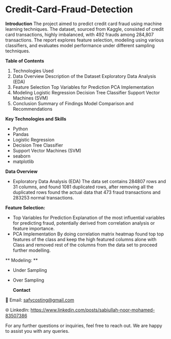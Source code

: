 # Credit-Card-Fraud-Detection

**Introduction**
The project aimed to predict credit card fraud using machine learning techniques. The dataset, sourced from Kaggle, consisted of credit card transactions, highly imbalanced, with 492 frauds among 284,807 transactions. The report explores feature selection, modeling using various classifiers, and evaluates model performance under different sampling techniques.

**Table of Contents**

1.	Technologies Used
2.	Data Overview
Description of the Dataset
Exploratory Data Analysis (EDA)
3.	Feature Selection
  Top Variables for Prediction
  PCA Implementation
4.	Modeling
  Logistic Regression
  Decision Tree Classifier
  Support Vector Machines (SVM)
5.	Conclusion
  Summary of Findings
  Model Comparison and Recommendations


**Key Technologies and Skills**
- Python
- Pandas
- Logistic Regression
- Decision Tree Classifier
- Support Vector Machines (SVM)
- seaborn
- matplotlib



**Data Overview**

- Exploratory Data Analysis (EDA)
The data set contains 284807 rows and 31 columns, and found 1081 duplicated rows, after removing all the duplicated rows found the actual data that 473 fraud transactions and 283253 normal transactions.


**Feature Selection:**
- Top Variables for Prediction
Explanation of the most influential variables for predicting fraud, potentially derived from correlation analysis or feature importance.
- PCA Implementation
By doing correlation matrix heatmap found top top features of the class and keep the high featured columns alone with Class and removed rest of the columns from the data set to proceed further modelling.

** Modeling: **
- Under Sampling
- Over Sampling
  


  **Contact**

📧 Email: safycosting@gmail.com

🌐 LinkedIn: https://www.linkedin.com/posts/sabiullah-noor-mohamed-83507386

For any further questions or inquiries, feel free to reach out. We are happy to assist you with any queries.

